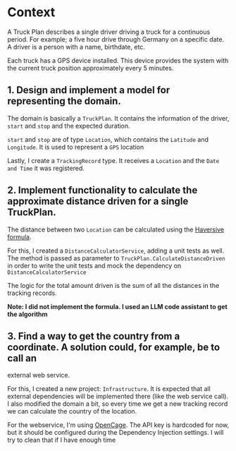 
# Context

A Truck Plan describes a single driver driving a truck for a continuous period. For example; a five
hour drive through Germany on a specific date. A driver is a person with a name, birthdate, etc.

Each truck has a GPS device installed. This device provides the system with the current truck
position approximately every 5 minutes.

## 1. Design and implement a model for representing the domain.

The domain is basically a `TruckPlan`. It contains the information of the driver, `start` and `stop` and the expected duration.

`start` and `stop` are of type `Location`, which contains the `Latitude` and `Longitude`. It is used to represent a `GPS` location

Lastly, I create a `TrackingRecord` type. It receives a `Location` and the `Date and Time` it was registered.

## 2. Implement functionality to calculate the approximate distance driven for a single TruckPlan.

The distance between two `Location` can be calculated using the [Haversive formula](https://en.wikipedia.org/wiki/Haversine_formula).

For this, I created a `DistanceCalculatorService`, adding a unit tests as well. The method is passed as parameter to `TruckPlan.CalculateDistanceDriven` in order to write the unit tests and mock the dependency on `DistanceCalculatorService`  

The logic for the total amount driven is the sum of all the distances in the tracking records.

**Note: I did not implement the formula. I used an LLM code assistant to get the algorithm**

## 3. Find a way to get the country from a coordinate. A solution could, for example, be to call an
external web service.

For this, I created a new project: `Infrastructure`. It is expected that all external dependencies will be implemented there (like the web service call). I also modified the domain a bit, so every time we get a new tracking record we can 
calculate the country of the location.

For the webservice, I'm using [OpenCage](https://opencagedata.com). The API key is hardcoded for now, but it should be configured during the Dependency Injection settings. I will try to clean that if I have enough time
